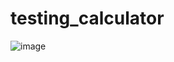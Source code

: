 # testing_calculator
![image](https://user-images.githubusercontent.com/71555650/167089418-5726af50-d743-47aa-a995-17fe6358b2d5.png)
